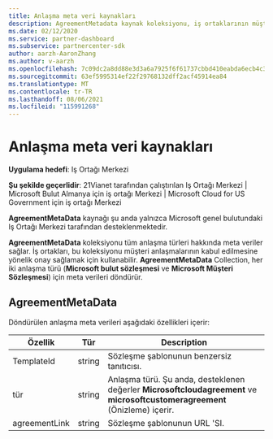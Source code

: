 ```yaml
---
title: Anlaşma meta veri kaynakları
description: AgreementMetadata kaynak koleksiyonu, iş ortaklarının müşteri kabulünün onayını sağlamak için kullanabileceği anlaşma türlerini açıklar.
ms.date: 02/12/2020
ms.service: partner-dashboard
ms.subservice: partnercenter-sdk
author: aarzh-AaronZhang
ms.author: v-aarzh
ms.openlocfilehash: 7c09dc2a8dd88e3d3a6a7925f6f61737cbbd410eabda6ecb4c3ead13d889de04
ms.sourcegitcommit: 63ef5995314ef22f29768132dff2acf45914ea84
ms.translationtype: MT
ms.contentlocale: tr-TR
ms.lasthandoff: 08/06/2021
ms.locfileid: "115991268"
---
```

# <a name="agreement-metadata-resources"></a>Anlaşma meta veri kaynakları

**Uygulama hedefi**: Iş Ortağı Merkezi

**Şu şekilde geçerlidir**: 21Vianet tarafından çalıştırılan Iş Ortağı Merkezi | Microsoft Bulut Almanya için iş ortağı Merkezi | Microsoft Cloud for US Government için iş ortağı Merkezi

**AgreementMetaData** kaynağı şu anda yalnızca Microsoft genel bulutundaki Iş Ortağı Merkezi tarafından desteklenmektedir. 

**AgreementMetaData** koleksiyonu tüm anlaşma türleri hakkında meta veriler sağlar. İş ortakları, bu koleksiyonu müşteri anlaşmalarının kabul edilmesine yönelik onay sağlamak için kullanabilir. **AgreementMetaData** Collection, her iki anlaşma türü (**Microsoft bulut sözleşmesi** ve **Microsoft Müşteri Sözleşmesi**) için meta verileri döndürür.

## <a name="agreementmetadata"></a>AgreementMetaData

Döndürülen anlaşma meta verileri aşağıdaki özellikleri içerir:

| Özellik      | Tür               | Description                                                                       |
|---------------|--------------------|-----------------------------------------------------------------------------------|
| TemplateId    | string             | Sözleşme şablonunun benzersiz tanıtıcısı.                                       |
| tür          | string             | Anlaşma türü. Şu anda, desteklenen değerler **Microsoftcloudagreement** ve **microsoftcustomeragreement** (Önizleme) içerir. |
| agreementLink | string             | Sözleşme şablonunun URL 'SI.                                                    |
